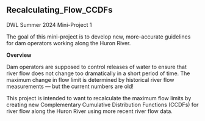 ## Recalculating_Flow_CCDFs

DWL Summer 2024 Mini-Project 1

The goal of this mini-project is to develop new, more-accurate guidelines for dam operators working along the Huron River.

**Overview**
>
Dam operators are supposed to control releases of water to ensure that river flow does not change too dramatically in a short period of time. The maximum change in flow limit is determined by historical river flow measurements — but the current numbers are old!

This project is intended to  want to recalculate the maximum flow limits by creating new Complementary Cumulative Distribution Functions (CCDFs) for river flow along the Huron River using more recent river flow data. 